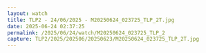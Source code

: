 ```yaml
---
layout: watch
title: TLP2 - 24/06/2025 - M20250624_023725_TLP_2T.jpg
date: 2025-06-24 02:37:25
permalink: /2025/06/24/watch/M20250624_023725_TLP_2
capture: TLP2/2025/202506/20250623/M20250624_023725_TLP_2T.jpg
---
```

